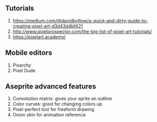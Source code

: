 ## Tutorials

1. https://medium.com/@davidbyttow/a-quick-and-dirty-guide-to-creating-pixel-art-d3d43d4bf421
2. http://www.pixelprospector.com/the-big-list-of-pixel-art-tutorials/
3. https://pixelart.academy/

## Mobile editors

1. Pixarchy
2. Pixel Dude

## Aseprite advanced features

1. Convolution matrix: gives your sprite an outline
2. Color curves: good for changing colors up
3. Pixel-perfect tool for freeform drawing
4. Onion skin for animation reference
